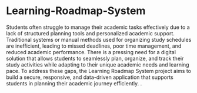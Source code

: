 # Learning-Roadmap-System
Students often struggle to manage their academic tasks effectively due to a lack of structured planning tools and personalized academic support. Traditional systems or manual methods used for organizing study schedules are inefficient, leading to missed deadlines, poor time management, and reduced academic performance. There is a pressing need for a digital solution that allows students to seamlessly plan, organize, and track their study activities while adapting to their unique academic needs and learning pace. 
To address these gaps, the Learning Roadmap System project aims to build a secure, responsive, and data-driven application that supports students in planning their academic journey efficiently.
.
